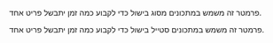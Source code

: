 פרמטר זה משמש במתכונים מסוג בישול כדי לקבוע כמה זמן יתבשל פריט אחד.

פרמטר זה משמש במתכונים סטייל בישול כדי לקבוע כמה זמן יתבשל פריט אחד.